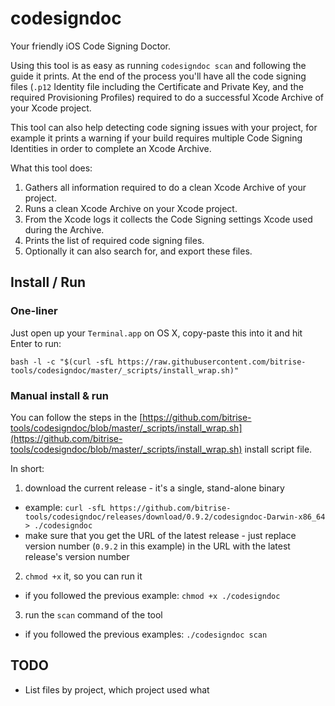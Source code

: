 # codesigndoc

Your friendly iOS Code Signing Doctor.

Using this tool is as easy as running `codesigndoc scan` and following the guide
it prints. At the end of the process you'll have all the code signing files
(`.p12` Identity file including the Certificate and Private Key, and the required Provisioning Profiles)
required to do a successful Xcode Archive of your Xcode project.

This tool can also help detecting code signing issues with your project,
for example it prints a warning if your build requires multiple Code Signing Identities
in order to complete an Xcode Archive.

What this tool does:

1. Gathers all information required to do a clean Xcode Archive of your project.
2. Runs a clean Xcode Archive on your Xcode project.
3. From the Xcode logs it collects the Code Signing settings Xcode used during the Archive.
4. Prints the list of required code signing files.
5. Optionally it can also search for, and export these files.


## Install / Run

### One-liner

Just open up your `Terminal.app` on OS X, copy-paste this into it and
hit Enter to run:

```
bash -l -c "$(curl -sfL https://raw.githubusercontent.com/bitrise-tools/codesigndoc/master/_scripts/install_wrap.sh)"
```

### Manual install & run

You can follow the steps in the [https://github.com/bitrise-tools/codesigndoc/blob/master/_scripts/install_wrap.sh](https://github.com/bitrise-tools/codesigndoc/blob/master/_scripts/install_wrap.sh)
install script file.

In short:

1. download the current release - it's a single, stand-alone binary
  * example: `curl -sfL https://github.com/bitrise-tools/codesigndoc/releases/download/0.9.2/codesigndoc-Darwin-x86_64 > ./codesigndoc`
  * make sure that you get the URL of the latest release - just replace version number (`0.9.2` in this example) in the URL with the latest release's version number
2. `chmod +x` it, so you can run it
  * if you followed the previous example: `chmod +x ./codesigndoc`
3. run the `scan` command of the tool
  * if you followed the previous examples: `./codesigndoc scan`


## TODO

- List files by project, which project used what
